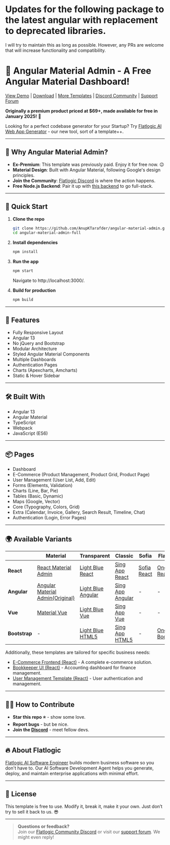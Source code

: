 # Updates for the following package to the latest angular with replacement to deprecated libraries. 
I will try to maintain this as long as possible. However, any PRs are welcome that will increase functionality and compatibility. 

# 🚀 Angular Material Admin - A Free Angular Material Dashboard!

[View Demo](https://flatlogic.com/templates/angular-material-admin-full/demo) | [Download](https://github.com/AnupKTarafder/angular-material-admin/archive/refs/heads/master.zip) | [More Templates](https://flatlogic.com/templates) | [Discord Community](https://discord.gg/flatlogic-community) | [Support Forum](https://flatlogic.com/forum)

**Originally a premium product priced at $69+, made available for free in January 2025!** 🎉

Looking for a perfect codebase generator for your Startup? Try [Flatlogic AI Web App Generator](https://flatlogic.com/generator) - our new tool, sort of a template++.

---

## 🎯 Why Angular Material Admin?
- **Ex-Premium**: This template was previously paid. Enjoy it for free now. 😉
- **Material Design**: Built with Angular Material, following Google's design principles.
- **Join the Community**: [Flatlogic Discord](https://discord.gg/flatlogic-community) is where the action happens.
- **Free Node.js Backend**: Pair it up with [this backend](https://github.com/flatlogic/nodejs-backend) to go full-stack.

---

## 🚀 Quick Start

1. **Clone the repo**  
   ```bash
   git clone https://github.com/AnupKTarafder/angular-material-admin.git
   cd angular-material-admin-full
   ```
2. **Install dependencies**  
   ```bash
   npm install
   ```
3. **Run the app**  
   ```bash
   npm start
   ```
   Navigate to http://localhost:3000/.

4. **Build for production**  
   ```bash
   npm build
   ```

---

## 🧩 Features

- Fully Responsive Layout
- Angular 13
- No jQuery and Bootstrap
- Modular Architecture
- Styled Angular Material Components
- Multiple Dashboards
- Authentication Pages
- Charts (Apexcharts, Amcharts)
- Static & Hover Sidebar

---

## 🛠 Built With
- Angular 13
- Angular Material
- TypeScript
- Webpack
- JavaScript (ES6)

---

## 📦 Pages
- Dashboard
- E-Commerce (Product Management, Product Grid, Product Page)
- User Management (User List, Add, Edit)
- Forms (Elements, Validation)
- Charts (Line, Bar, Pie)
- Tables (Basic, Dynamic)
- Maps (Google, Vector)
- Core (Typography, Colors, Grid)
- Extra (Calendar, Invoice, Gallery, Search Result, Timeline, Chat)
- Authentication (Login, Error Pages)

---

## 🌍 Available Variants

|               | **Material**                                                                                 | **Transparent**                                         | **Classic**                                          | **Sofia**                                          | **Flatlogic**                                      |
|---------------|----------------------------------------------------------------------------------------------|---------------------------------------------------------|-------------------------------------------------------|-----------------------------------------------------|----------------------------------------------------|
| **React**     | [React Material Admin](https://github.com/flatlogic/react-material-admin-full)               | [Light Blue React](https://github.com/flatlogic/light-blue-react) | [Sing App React](https://github.com/flatlogic/sing-app-react) | [Sofia React](https://github.com/flatlogic/sofia-react) | [One React](https://github.com/flatlogic/one-react) |
| **Angular**   | [Angular Material Admin(Original)](https://github.com/flatlogic/angular-material-admin-full) | [Light Blue Angular](https://github.com/flatlogic/light-blue-angular) | [Sing App Angular](https://github.com/flatlogic/sing-app-angular) | - | - |
| **Vue**       | [Material Vue](https://github.com/flatlogic/material-vue-full)                               | [Light Blue Vue](https://github.com/flatlogic/light-blue-vue) | [Sing App Vue](https://github.com/flatlogic/sing-app-vue) | - | - |
| **Bootstrap** | -                                                                                            | [Light Blue HTML5](https://github.com/flatlogic/light-blue-html5) | [Sing App HTML5](https://github.com/flatlogic/sing-app-html5) | - | [One Bootstrap](https://github.com/flatlogic/one-bootstrap-template-full) |


Additionally, these templates are tailored for specific business needs:
- [E-Commerce Frontend (React)](https://github.com/flatlogic/ecommerce-frontend) - A complete e-commerce solution.
- [Bookkeeper UI (React)](https://github.com/flatlogic/bookkeeper-ui) - Accounting dashboard for finance management.
- [User Management Template (React)](https://github.com/flatlogic/user-management-template) - User authentication and management.

---

## 👨‍💻 How to Contribute
- **Star this repo ⭐** - show some love.
- **Report bugs** - but be nice.
- **Join the [Discord](<insert-discord-invite-link>)** - meet fellow devs.

---

## 🔥 About Flatlogic
[Flatlogic AI Software Engineer](https://flatlogic.com/ai-software-development-agent) builds modern business software so you don't have to. Our AI Software Development Agent helps you generate, deploy, and maintain enterprise applications with minimal effort.

---

## 📜 License
This template is free to use. Modify it, break it, make it your own. Just don’t try to sell it back to us. 😎

---

> **Questions or feedback?**  
> Join our [Flatlogic Community Discord](https://discord.gg/flatlogic-community) or visit our [support forum](https://flatlogic.com/forum). We might even reply!

